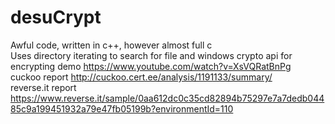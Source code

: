 # desuCrypt
Awful code, written in c++, however almost full c<br>
Uses directory iterating to search for file and windows crypto api for encrypting
demo https://www.youtube.com/watch?v=XsVQRatBnPg<br>
cuckoo report http://cuckoo.cert.ee/analysis/1191133/summary/<br>
reverse.it report https://www.reverse.it/sample/0aa612dc0c35cd82894b75297e7a7dedb04485c9a199451932a79e47fb05199b?environmentId=110
